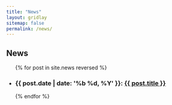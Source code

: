 ```yaml
---
title: "News"
layout: gridlay
sitemap: false
permalink: /news/
---
```


## News

<ul>
  {% for post in site.news reversed %}
    <li>
      <h3>{{ post.date | date: '%b %d, %Y' }}: <a href="{{ site.url }}{{ site.baseurl }}{{ post.url }}">{{ post.title }}</a></h3>
    </li>
  {% endfor %}
</ul>
